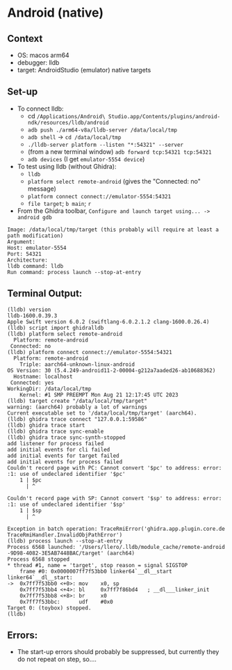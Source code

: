 # Android (native)

## Context
- OS: macos arm64
- debugger: lldb
- target: AndroidStudio (emulator) native targets

## Set-up

- To connect lldb: 
	- cd `/Applications/Android\ Studio.app/Contents/plugins/android-ndk/resources/lldb/android`
	- `adb push ./arm64-v8a/lldb-server /data/local/tmp`
	- `adb shell` -> `cd /data/local/tmp`
	- `./lldb-server platform --listen "*:54321" --server`
	- (from a new terminal window) `adb forward tcp:54321 tcp:54321`
	- `adb devices`  (I get `emulator-5554 device`)
- To test using lldb (without Ghidra): 
	- `lldb`
	- `platform select remote-android` (gives the "Connected: no" message)
	- `platform connect connect://emulator-5554:54321`
	- `file target`; `b main`; `r`
- From the Ghidra toolbar, `Configure and launch target using... -> android gdb` 
```
Image: /data/local/tmp/target (this probably will require at least a path modification)
Argument: 
Host: emulator-5554
Port: 54321
Architecture:
lldb command: lldb
Run command: process launch --stop-at-entry
```

## Terminal Output:

```
(lldb) version
lldb-1600.0.39.3
Apple Swift version 6.0.2 (swiftlang-6.0.2.1.2 clang-1600.0.26.4)
(lldb) script import ghidralldb
(lldb) platform select remote-android
  Platform: remote-android
 Connected: no
(lldb) platform connect connect://emulator-5554:54321
  Platform: remote-android
    Triple: aarch64-unknown-linux-android
OS Version: 30 (5.4.249-android11-2-00004-g212a7aaded26-ab10688362)
  Hostname: localhost
 Connected: yes
WorkingDir: /data/local/tmp
    Kernel: #1 SMP PREEMPT Mon Aug 21 12:17:45 UTC 2023
(lldb) target create "/data/local/tmp/target"
warning: (aarch64) probably a lot of warnings 
Current executable set to '/data/local/tmp/target' (aarch64).
(lldb) ghidra trace connect "127.0.0.1:59586"
(lldb) ghidra trace start
(lldb) ghidra trace sync-enable
(lldb) ghidra trace sync-synth-stopped
add listener for process failed
add initial events for cli failed
add initial events for target failed
add initial events for process failed
Couldn't record page with PC: Cannot convert '$pc' to address: error: 
:1: use of undeclared identifier '$pc'
    1 | $pc
      | ^

Couldn't record page with SP: Cannot convert '$sp' to address: error: 
:1: use of undeclared identifier '$sp'
    1 | $sp
      | ^

Exception in batch operation: TraceRmiError('ghidra.app.plugin.core.de
TraceRmiHandler.InvalidObjPathError')
(lldb) process launch --stop-at-entry
Process 6568 launched: '/Users/llero/.lldb/module_cache/remote-android
-9D98-4082-3E5AB7448BAC/target' (aarch64)
Process 6568 stopped
* thread #1, name = 'target', stop reason = signal SIGSTOP
    frame #0: 0x0000007ff7f53bb0 linker64`__dl__start
linker64`__dl__start:
->  0x7ff7f53bb0 <+0>: mov    x0, sp
    0x7ff7f53bb4 <+4>: bl     0x7ff7f86bd4   ; __dl___linker_init
    0x7ff7f53bb8 <+8>: br     x0
    0x7ff7f53bbc:      udf    #0x0
Target 0: (toybox) stopped.
(lldb)
```

## Errors:
- The start-up errors should probably be suppressed, but currently they do not repeat on step, so....
